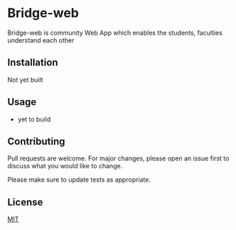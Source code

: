 # Bridge-web

Bridge-web is community Web App which enables the students, faculties understand each other

## Installation

Not yet built 

## Usage

- yet to build

## Contributing
Pull requests are welcome. For major changes, please open an issue first to discuss what you would like to change.

Please make sure to update tests as appropriate.

## License
[MIT](https://choosealicense.com/licenses/mit/)
